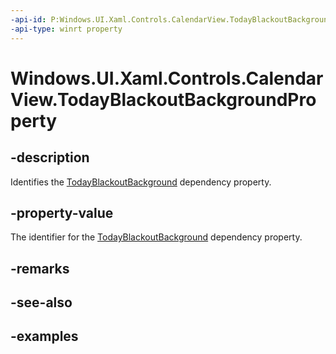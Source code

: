 ```yaml
---
-api-id: P:Windows.UI.Xaml.Controls.CalendarView.TodayBlackoutBackgroundProperty
-api-type: winrt property
---
```


# Windows.UI.Xaml.Controls.CalendarView.TodayBlackoutBackgroundProperty

<!--
public static Windows.UI.Xaml.DependencyProperty TodayBlackoutBackgroundProperty { get; }
-->


## -description

Identifies the [TodayBlackoutBackground](calendarview_todayblackoutbackground.md) dependency property.

## -property-value

The identifier for the [TodayBlackoutBackground](calendarview_todayblackoutbackground.md) dependency property.

## -remarks

## -see-also

## -examples


